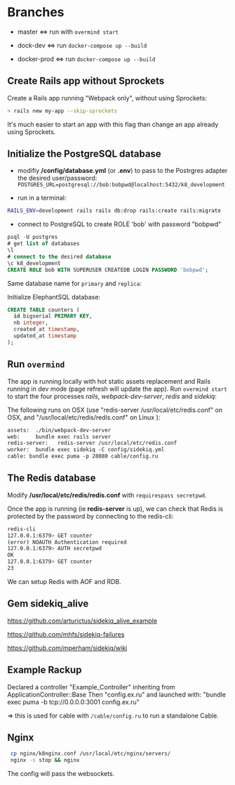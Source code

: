 # Branches

- master <=> run with `overmind start`

- dock-dev <=> run `docker-compose up --build`

- docker-prod <=> run `docker-compose up --build`

## Create Rails app without Sprockets

Create a Rails app running "Webpack only", without using Sprockets:

```sh
> rails new my-app --skip-sprockets
```

It's much easier to start an app with this flag than change an app already using Sprockets.

## Initialize the PostgreSQL database

- modifiy **/config/database.yml** (or **.env**) to pass to the Postrgres adapter the desired user/password: `POSTGRES_URL=postgresql://bob:bobpwd@localhost:5432/k8_development`

- run in a terminal:

```sh
RAILS_ENV=development rails rails db:drop rails:create rails:migrate
```

- connect to PostgreSQL to create ROLE 'bob' with password "bobpwd"

```sql
psql -U postgres
# get list of databases
\l
# connect to the desired database
\c k8_development
CREATE ROLE bob WITH SUPERUSER CREATEDB LOGIN PASSWORD 'bobpwd';
```

Same database name for `primary` and `replica`:

Initialize ElephantSQL database:

```sql
CREATE TABLE counters (
  id bigserial PRIMARY KEY,
  nb integer,
  created_at timestamp,
  updated_at timestamp
);
```

## Run `overmind`

The app is running locally with hot static assets replacement and Rails running in dev mode (page refresh will update the app). Run `overmind start` to start the four processes _rails_, _webpack-dev-server_, _redis_ and _sidekiq_:

The following runs on OSX (use "redis-server /usr/local/etc/redis.conf" on OSX, and "/usr/local/etc/redis/redis.conf" on Linux ):

```txt
assets:  ./bin/webpack-dev-server
web:     bundle exec rails server
redis-server:   redis-server /usr/local/etc/redis.conf
worker:  bundle exec sidekiq -C config/sidekiq.yml
cable: bundle exec puma -p 28080 cable/config.ru
```

## The Redis database

Modify **/usr/local/etc/redis/redis.conf** with `requirespass secretpwd`.

Once the app is running (ie **redis-server** is up), we can check that Redis is protected by the password by connecting to the redis-cli:

```sh
redis-cli
127.0.0.1:6379> GET counter
(error) NOAUTH Authentication required
127.0.0.1:6379> AUTH secretpwd
OK
127.0.0.1:6379> GET counter
23
```

We can setup Redis with AOF and RDB.

## Gem **sidekiq_alive**

<https://github.com/arturictus/sidekiq_alive_example>

<https://github.com/mhfs/sidekiq-failures>

<https://github.com/mperham/sidekiq/wiki>

## Example Rackup

Declared a controller "Example_Controller" inheriting from ApplicationController::Base
Then "config.ex.ru" and launched with:
"bundle exec puma -b tcp://0.0.0.0:3001 config.ex.ru"

=> this is used for cable with `/cable/config.ru` to run a standalone Cable.

## Nginx

```sh
 cp nginx/k8nginx.conf /usr/local/etc/nginx/servers/
 nginx -s stop && nginx
```

The config will pass the websockets.
